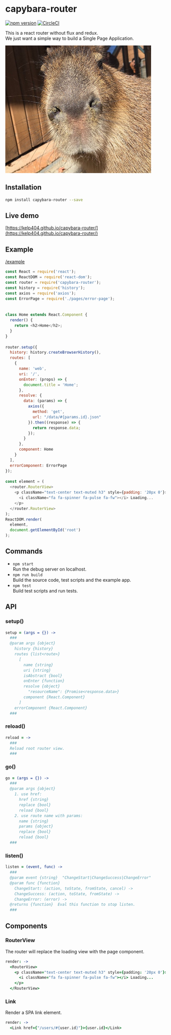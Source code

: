# capybara-router
[![npm version](https://badge.fury.io/js/capybara-router.svg)](https://www.npmjs.com/package/capybara-router)
[![CircleCI](https://circleci.com/gh/kelp404/capybara-router.svg?style=svg)](https://circleci.com/gh/kelp404/capybara-router)
  
This is a react router without flux and redux.  
We just want a simple way to build a Single Page Application.

<img src="_capybara.jpg" height="400px"/>

## Installation
```bash
npm install capybara-router --save
```


## Live demo
[https://kelp404.github.io/capybara-router/](https://kelp404.github.io/capybara-router/)


## Example
[/example](/example)
```js
const React = require('react');
const ReactDOM = require('react-dom');
const router = require('capybara-router');
const history = require('history');
const axios = require('axios');
const ErrorPage = require('./pages/error-page');


class Home extends React.Component {
  render() {
    return <h2>Home</h2>;
  }
}

router.setup({
  history: history.createBrowserHistory(),
  routes: [
    {
      name: 'web',
      uri: '/',
      onEnter: (props) => {
        document.title = 'Home';
      },
      resolve: {
        data: (params) => {
          axios({
            method: 'get',
            url: "/data/#{params.id}.json"
          }).then((response) => {
            return response.data;
          });
        }
      },
      component: Home
    }
  ],
  errorComponent: ErrorPage
});

const element = (
  <router.RouterView>
    <p className="text-center text-muted h3" style={padding: '20px 0'}>
      <i className="fa fa-spinner fa-pulse fa-fw"></i> Loading...
    </p>
  </router.RouterView>
);
ReactDOM.render(
  element,
  document.getElementById('root')
);
```


## Commands
+ `npm start`  
  Run the debug server on localhost.
+ `npm run build`  
  Build the source code, test scripts and the example app.
+ `npm test`  
  Build test scripts and run tests.


## API
### setup()
```coffee
setup = (args = {}) ->
  ###
  @param args {object}
    history {history}
    routes {list<route>}
      [
        name {string}
        uri {string}
        isAbstract {bool}
        onEnter {function}
        resolve {object}
          "resourceName": {Promise<response.data>}
        component {React.Component}
      ]
    errorComponent {React.Component}
  ###
```

### reload()
```coffee
reload = ->
  ###
  Reload root router view.
  ###
```

### go()
```coffee
go = (args = {}) ->
  ###
  @param args {object}
    1. use href:
      href {string}
      replace {bool}
      reload {bool}
    2. use route name with params:
      name {string}
      params {object}
      replace {bool}
      reload {bool}
  ###
```

### listen()
```coffee
listen = (event, func) ->
  ###
  @param event {string}  "ChangeStart|ChangeSuccess|ChangeError"
  @param func {function}
    ChangeStart: (action, toState, fromState, cancel) ->
    ChangeSuccess: (action, toState, fromState) ->
    ChangeError: (error) ->
  @returns {function}  Eval this function to stop listen.
  ###
```


## Components
### RouterView
The router will replace the loading view with the page component.
```coffee
render: ->
  <RouterView>
    <p className="text-center text-muted h3" style={padding: '20px 0'}>
      <i className="fa fa-spinner fa-pulse fa-fw"></i> Loading...
    </p>
  </RouterView>
```

### Link
Render a SPA link element.
```coffee
render: ->
  <Link href={"/users/#{user.id}"}>{user.id}</Link>
```
